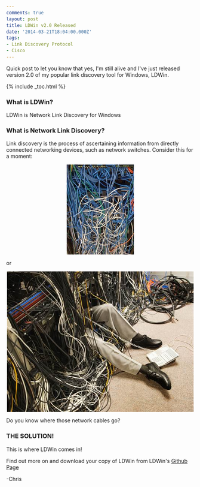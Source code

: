```yaml
---
comments: true
layout: post
title: LDWin v2.0 Released
date: '2014-03-21T18:04:00.000Z'
tags:
- Link Discovery Protocol
- Cisco
---
```

Quick post to let you know that yes, I'm still alive and I've just released version 2.0 of my popular link discovery tool for Windows, LDWin.  

{% include _toc.html %}

### What is LDWin?

LDWin is Network Link Discovery for Windows  

### What is Network Link Discovery?

Link discovery is the process of ascertaining information from directly connected networking devices, such as network switches. Consider this for a moment:  

<img style="display: block; margin-left: auto; margin-right: auto;" alt="Wiring Mess 1" src="/images/ldwin-v20-released/wiringmess1.jpg">

or

<img style="display: block; margin-left: auto; margin-right: auto;" alt="Wiring Mess 2" src="/images/ldwin-v20-released/wiringmess2.jpg">

Do you know where those network cables go?  

### THE SOLUTION!
This is where LDWin comes in!  

Find out more on and download your copy of LDWin from LDWin's [Github Page](https://github.com/chall32/LDWin#ldwin)  

-Chris
